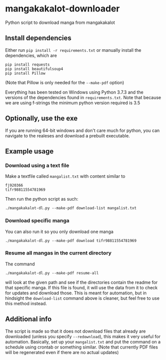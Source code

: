 # mangakakalot-downloader
Python script to download manga from mangakakalot

## Install dependencies
Either run `pip install -r requirements.txt` or manually install the dependencies, which are
```
pip install requests
pip install beautifulsoup4
pip install Pillow
```
(Note that Pillow is only needed for the `--make-pdf` option)

Everything has been tested on Windows using Python 3.7.3 and the versions of the
dependencies found in `requirements.txt`. Note that because we are using f-strings
the minimum python version required is 3.5

## Optionally, use the exe
If you are running 64-bit windows and don't care much for python,
you can navigate to the realeses and download a prebuilt executable.

## Example usage

### Download using a text file
Make a textfile called `mangalist.txt` with content similar to
```
fj920366
tifr98811554781969
```
Then run the python script as such:
```
./mangakakalot-dl.py --make-pdf download-list mangalist.txt
```

### Download specific manga
You can also run it so you only download one manga
```
./mangakakalot-dl.py --make-pdf download tifr98811554781969
```

### Resume all mangas in the current directory
The command
```
./mangakakalot-dl.py --make-pdf resume-all
```
will look at the given path and see if the directories contain the readme for that specific manga.
If this file is found, it will use the data from it to check for updates and download those. This
is meant for automation, but in hindsight the `download-list` command above is cleaner, but feel free
to use this method instead.

## Additional info
The script is made so that it does not download files that already are downloaded (unless you specify `--redownload`),
this makes it very useful for automation. Basically, set up your `mangalist.txt` and put the command on a schedule using
crontab or something similar. (Note that currently PDF files will be regenerated even if there are no actual updates)
